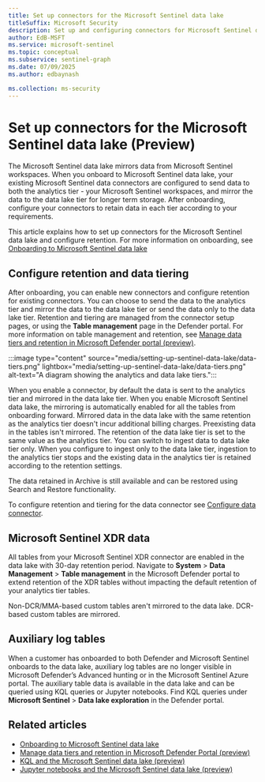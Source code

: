 ```yaml
---  
title: Set up connectors for the Microsoft Sentinel data lake
titleSuffix: Microsoft Security  
description: Set up and configuring connectors for Microsoft Sentinel data lake.
author: EdB-MSFT  
ms.service: microsoft-sentinel  
ms.topic: conceptual
ms.subservice: sentinel-graph
ms.date: 07/09/2025
ms.author: edbaynash  

ms.collection: ms-security  
---  
```


# Set up connectors for the Microsoft Sentinel data lake (Preview)

The Microsoft Sentinel data lake mirrors data from Microsoft Sentinel workspaces. When you onboard to Microsoft Sentinel data lake, your existing Microsoft Sentinel data connectors are configured to send data to both the analytics tier - your Microsoft Sentinel workspaces, and mirror the data to the data lake tier for longer term storage. After onboarding, configure your connectors to retain data in each tier according to your requirements.   

This article explains how to set up connectors for the Microsoft Sentinel data lake and configure retention. For more information on onboarding, see [Onboarding to Microsoft Sentinel data lake](sentinel-lake-onboarding.md)

## Configure retention and data tiering

After onboarding, you can enable new connectors and configure retention for existing connectors. You can choose to send the data to the analytics tier and mirror the data to the data lake tier or send the data only to the data lake tier. Retention and tiering are managed from the connector setup pages, or using the **Table management** page in the Defender portal. For more information on table management and retention, see [Manage data tiers and retention in Microsoft Defender portal (preview)](../manage-data-overview.md).

:::image type="content" source="media/setting-up-sentinel-data-lake/data-tiers.png" lightbox="media/setting-up-sentinel-data-lake/data-tiers.png" alt-text="A diagram showing the analytics and data lake tiers.":::

When you enable a connector, by default the data is sent to the analytics tier and mirrored in the data lake tier. When you enable Microsoft Sentinel data lake, the mirroring is automatically enabled for all the tables from onboarding forward. Mirrored data in the data lake with the same retention as the analytics tier doesn't incur additional billing charges.
Preexisting data in the tables isn't mirrored. The retention of the data lake tier is set to the same value as the analytics tier. You can switch to ingest data to data lake tier only. When you configure to ingest only to the data lake tier, ingestion to the analytics tier stops and the existing data in the analytics tier is retained according to the retention settings.

The data retained in Archive is still available and can be restored using Search and Restore functionality. 

To configure retention and tiering for the data connector see [Configure data connector](../configure-data-connector.md).

 ## Microsoft Sentinel XDR data

All tables from your Microsoft Sentinel XDR connector are enabled in the data lake with 30-day retention period. Navigate to **System** > **Data Management** > **Table management** in the Microsoft Defender portal to extend retention of the XDR tables without impacting the default retention of your analytics tier tables.
 
Non-DCR/MMA-based custom tables aren't mirrored to the data lake. DCR-based custom tables are mirrored.

## Auxiliary log tables 

When a customer has onboarded to both Defender and Microsoft Sentinel onboards to the data lake, auxiliary log tables are no longer visible in Microsoft Defender’s Advanced hunting or in the Microsoft Sentinel Azure portal. The auxiliary table data is available in the data lake and can be queried using KQL queries or Jupyter notebooks. Find KQL queries under **Microsoft Sentinel** > **Data lake exploration** in the Defender portal.
 

## Related articles

- [Onboarding to Microsoft Sentinel data lake](sentinel-lake-onboarding.md)
- [Manage data tiers and retention in Microsoft Defender Portal (preview)](https://aka.ms/manage-data-defender-portal-overview)
- [KQL and the Microsoft Sentinel data lake (preview)](kql-overview.md)
- [Jupyter notebooks and the Microsoft Sentinel data lake (preview)](notebooks-overview.md)
